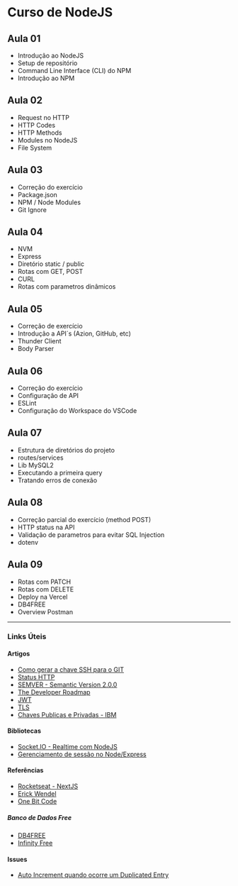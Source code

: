 # Curso de NodeJS


## Aula 01
- Introdução ao NodeJS
- Setup de repositório
- Command Line Interface (CLI) do NPM
- Introdução ao NPM

## Aula 02
- Request no HTTP
- HTTP Codes
- HTTP Methods
- Modules no NodeJS
- File System

## Aula 03
- Correção do exercício
- Package.json
- NPM / Node Modules
- Git Ignore

## Aula 04
- NVM
- Express
- Diretório static / public
- Rotas com GET, POST
- CURL
- Rotas com parametros dinâmicos

## Aula 05
- Correção de exercício
- Introdução a API´s (Azion, GitHub, etc)
- Thunder Client
- Body Parser

## Aula 06
- Correção do exercício
- Configuração de API
- ESLint
- Configuração do Workspace do VSCode

## Aula 07
- Estrutura de diretórios do projeto
- routes/services
- Lib MySQL2
- Executando a primeira query
- Tratando erros de conexão

## Aula 08
- Correção parcial do exercício (method POST)
- HTTP status na API
- Validação de parametros para evitar SQL Injection
- dotenv

## Aula 09
- Rotas com PATCH
- Rotas com DELETE
- Deploy na Vercel
- DB4FREE
- Overview Postman

---
### Links Úteis

#### Artigos
* [Como gerar a chave SSH para o GIT](https://docs.github.com/pt/authentication/connecting-to-github-with-ssh/generating-a-new-ssh-key-and-adding-it-to-the-ssh-agent)
* [Status HTTP](https://developer.mozilla.org/en-US/docs/Web/HTTP/Status)
* [SEMVER - Semantic Version 2.0.0](https://semver.org/lang/pt-BR/)
* [The Developer Roadmap](https://roadmap.sh/)
* [JWT](https://jwt.io/)
* [TLS](https://www.hostinger.com.br/tutoriais/o-que-e-ssl-tls-https)
* [Chaves Publicas e Privadas - IBM](https://www.ibm.com/docs/pt-br/integration-bus/10.0?topic=overview-public-key-cryptography)

#### Bibliotecas
* [Socket.IO - Realtime com NodeJS](https://socket.io/)
* [Gerenciamento de sessão no Node/Express](https://www.section.io/engineering-education/session-management-in-nodejs-using-expressjs-and-express-session/)

#### Referências
* [Rocketseat - NextJS](https://www.youtube.com/watch?v=2LS6rP3ykJk)
* [Erick Wendel](https://www.instagram.com/erickwendel_/)
* [One Bit Code](https://www.instagram.com/onebitcode/)


##### Banco de Dados Free
* [DB4FREE](https://db4free.net)
* [Infinity Free](https://infinityfree.com)

#### Issues
* [Auto Increment quando ocorre um Duplicated Entry](https://mariadb.com/kb/en/auto_increment-handling-in-innodb/#consecutive-lock-mode)